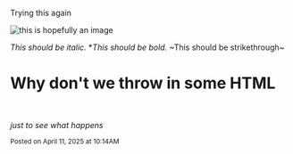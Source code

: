 Trying this again

![this is hopefully an image](
https://media.istockphoto.com/id/1075599562/photo/programmer-working-with-program-code.jpg
)

*This should be italic.* **This should be bold.* ~This should be
strikethrough~

<h1>Why don't we throw in some HTML</h1>

<br>

<i>just to see what happens</i>


<small>Posted on April 11, 2025 at 10:14AM</small>
